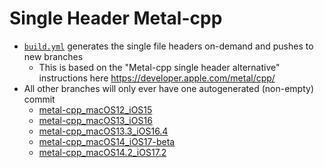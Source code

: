 # Single Header Metal-cpp

* [`build.yml`](.github/workflows/build.yml) generates the single file headers on-demand and pushes to new branches
  * This is based on the "Metal-cpp single header alternative" instructions here https://developer.apple.com/metal/cpp/
* All other branches will only ever have one autogenerated (non-empty) commit
  * [metal-cpp_macOS12_iOS15](https://github.com/briaguya-ai/single-header-metal-cpp/tree/metal-cpp_macOS12_iOS15)
  * [metal-cpp_macOS13_iOS16](https://github.com/briaguya-ai/single-header-metal-cpp/tree/metal-cpp_macOS13_iOS16)
  * [metal-cpp_macOS13.3_iOS16.4](https://github.com/briaguya-ai/single-header-metal-cpp/tree/metal-cpp_macOS13.3_iOS16.4)
  * [metal-cpp_macOS14_iOS17-beta](https://github.com/briaguya-ai/single-header-metal-cpp/tree/metal-cpp_macOS14_iOS17-beta)
  * [metal-cpp_macOS14.2_iOS17.2](https://github.com/briaguya-ai/single-header-metal-cpp/tree/metal-cpp_macOS14.2_iOS17.2)
